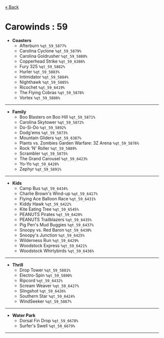 <a href="../parks_available.md">&laquo; Back</a>
# Carowinds : 59
 - **Coasters** 
   - Afterburn `%qt_59_5877%`
   - Carolina Cyclone `%qt_59_5879%`
   - Carolina Goldrusher `%qt_59_5880%`
   - Copperhead Strike `%qt_59_6386%`
   - Fury 325 `%qt_59_5882%`
   - Hurler `%qt_59_5883%`
   - Intimidator `%qt_59_5884%`
   - Nighthawk `%qt_59_5885%`
   - Ricochet `%qt_59_6419%`
   - The Flying Cobras `%qt_59_5878%`
   - Vortex `%qt_59_5886%`
---
 - **Family** 
   - Boo Blasters on Boo Hill `%qt_59_5871%`
   - Carolina Skytower `%qt_59_5872%`
   - Do-Si-Do `%qt_59_5892%`
   - Dodg'ems `%qt_59_5873%`
   - Mountain Gliders `%qt_59_6387%`
   - Plants vs. Zombies Garden Warfare: 3Z Arena `%qt_59_5876%`
   - Rock 'N' Roller `%qt_59_5889%`
   - Scrambler `%qt_59_5875%`
   - The Grand Carousel `%qt_59_6423%`
   - Yo-Yo `%qt_59_6428%`
   - Zephyr `%qt_59_5891%`
---
 - **Kids** 
   - Camp Bus `%qt_59_6434%`
   - Charlie Brown's Wind-up `%qt_59_6417%`
   - Flying Ace Balloon Race `%qt_59_6431%`
   - Kiddy Hawk `%qt_59_6422%`
   - Kite Eating Tree `%qt_59_6545%`
   - PEANUTS Pirates `%qt_59_6420%`
   - PEANUTS Trailblazers `%qt_59_6435%`
   - Pig Pen's Mud Buggies `%qt_59_6437%`
   - Snoopy vs. Red Baron `%qt_59_6430%`
   - Snoopy's Junction `%qt_59_6425%`
   - Wilderness Run `%qt_59_6429%`
   - Woodstock Express `%qt_59_6421%`
   - Woodstock Whirlybirds `%qt_59_6436%`
---
 - **Thrill** 
   - Drop Tower `%qt_59_5881%`
   - Electro-Spin `%qt_59_5890%`
   - Ripcord `%qt_59_6432%`
   - Scream Weaver `%qt_59_6427%`
   - Slingshot `%qt_59_6426%`
   - Southern Star `%qt_59_6424%`
   - WindSeeker `%qt_59_5887%`
---
 - **Water Park** 
   - Dorsal Fin Drop `%qt_59_6678%`
   - Surfer's Swell `%qt_59_6679%`
---